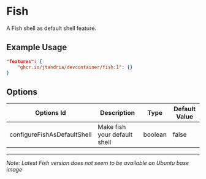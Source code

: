 # Fish

A Fish shell as default shell feature.

## Example Usage

```json
"features": {
    "ghcr.io/jtandria/devcontainer/fish:1": {}
}
```

## Options

| Options Id                  | Description                  | Type    | Default Value |
| --------------------------- | ---------------------------- | ------- | ------------- |
| configureFishAsDefaultShell | Make fish your default shell | boolean | false         |

---

_Note: Latest Fish version does not seem to be available on Ubuntu base image_

